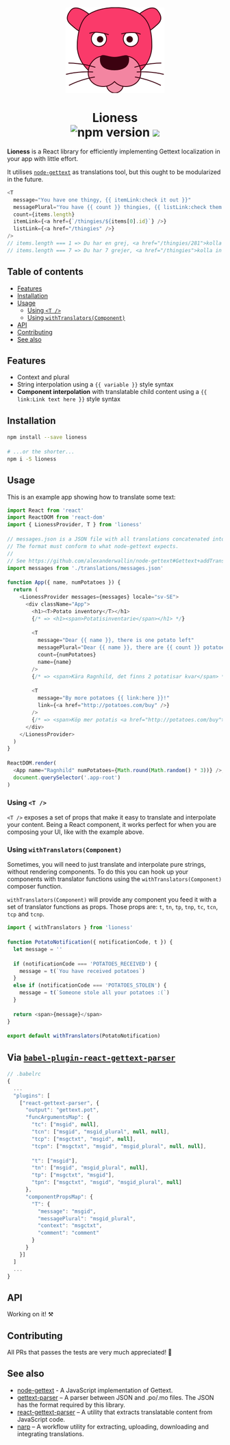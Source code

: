 <h1 align="center">
  <img src="https://github.com/alexanderwallin/lioness/blob/master/docs/lioness-logo-2.png?raw=true" />
  <br />
  <br />
  Lioness
  <br />
  <img src="https://badge.fury.io/js/lioness.svg" alt="npm version" class="badge"> <img src="https://travis-ci.org/alexanderwallin/lioness.svg?branch=master" />
</h1>

**Lioness** is a React library for efficiently implementing Gettext localization in your app with little effort.

It utilises [`node-gettext`](https://github.com/alexanderwallin/node-gettext) as translations tool, but this ought to be modularized in the future.

```js
<T
  message="You have one thingy, {{ itemLink:check it out }}"
  messagePlural="You have {{ count }} thingies, {{ listLink:check them out }}"
  count={items.length}
  itemLink={<a href={`/thingies/${items[0].id}`} />}
  listLink={<a href="/thingies" />}
/>
// items.length === 1 => Du har en grej, <a href="/thingies/281">kolla in den här<a/>.
// items.length === 7 => Du har 7 grejer, <a href="/thingies">kolla in dem här<a/>.
```


## Table of contents

* [Features](#features)
* [Installation](#installation)
* [Usage](#usage)
  - [Using `<T />`](#using-t-)
  - [Using `withTranslators(Component)`](#using-withtranslatorscomponent)
* [API](#api)
* [Contributing](#contributing)
* [See also](#see-also)


## Features

* Context and plural
* String interpolation using a `{{ variable }}` style syntax
* **Component interpolation** with translatable child content using a `{{ link:Link text here }}` style syntax


## Installation

```sh
npm install --save lioness

# ...or the shorter...
npm i -S lioness
```


## Usage

This is an example app showing how to translate some text:

```js
import React from 'react'
import ReactDOM from 'react-dom'
import { LionessProvider, T } from 'lioness'

// messages.json is a JSON file with all translations concatenated into one.
// The format must conform to what node-gettext expects.
//
// See https://github.com/alexanderwallin/node-gettext#Gettext+addTranslations
import messages from './translations/messages.json'

function App({ name, numPotatoes }) {
  return (
    <LionessProvider messages={messages} locale="sv-SE">
      <div className="App">
        <h1><T>Potato inventory</T></h1>
        {/* => <h1><span>Potatisinventarie</span></h1> */}

        <T
          message="Dear {{ name }}, there is one potato left"
          messagePlural="Dear {{ name }}, there are {{ count }} potatoes left"
          count={numPotatoes}
          name={name}
        />
        {/* => <span>Kära Ragnhild, det finns 2 potatisar kvar</span> */}

        <T
          message="By more potatoes {{ link:here }}!"
          link={<a href="http://potatoes.com/buy" />}
        />
        {/* => <span>Köp mer potatis <a href="http://potatoes.com/buy">här</a>!</span> */}
      </div>
    </LionessProvider>
  )
}

ReactDOM.render(
  <App name="Ragnhild" numPotatoes={Math.round(Math.random() * 3))} />,
  document.querySelector('.app-root')
)
```

### Using `<T />`

`<T />` exposes a set of props that make it easy to translate and interpolate your content. Being a React component, it works perfect for when you are composing your UI, like with the example above.

### Using `withTranslators(Component)`

Sometimes, you will need to just translate and interpolate pure strings, without rendering components. To do this you can hook up your components with translator functions using the `withTranslators(Component)` composer function.

`withTranslators(Component)` will provide any component you feed it with a set of translator functions as props. Those props are: `t`, `tn`, `tp`, `tnp`, `tc`, `tcn`, `tcp` and `tcnp`.

```js
import { withTranslators } from 'lioness'

function PotatoNotification({ notificationCode, t }) {
  let message = ''

  if (notificationCode === 'POTATOES_RECEIVED') {
    message = t(`You have received potatoes`)
  }
  else if (notificationCode === 'POTATOES_STOLEN') {
    message = t(`Someone stole all your potatoes :(`)
  }

  return <span>{message}</span>
}

export default withTranslators(PotatoNotification)
```

## Via [`babel-plugin-react-gettext-parser`](http://github.com/alexanderwallin/babel-plugin-react-gettext-parser)

```js
// .babelrc
{
  ...
  "plugins": [
    ["react-gettext-parser", {
      "output": "gettext.pot",
      "funcArgumentsMap": {
        "tc": ["msgid", null],
        "tcn": ["msgid", "msgid_plural", null, null],
        "tcp": ["msgctxt", "msgid", null],
        "tcpn": ["msgctxt", "msgid", "msgid_plural", null, null],

        "t": ["msgid"],
        "tn": ["msgid", "msgid_plural", null],
        "tp": ["msgctxt", "msgid"],
        "tpn": ["msgctxt", "msgid", "msgid_plural", null]
      },
      "componentPropsMap": {
        "T": {
          "message": "msgid",
          "messagePlural": "msgid_plural",
          "context": "msgctxt",
          "comment": "comment"
        }
      }
    }]
  ]
  ...
}
```


## API

Working on it! ⚒


## Contributing

All PRs that passes the tests are very much appreciated! 🎂


## See also

* [node-gettext](https://github.com/alexanderwallin/node-gettext) - A JavaScript implementation of Gettext.
* [gettext-parser](https://github.com/smhg/gettext-parser) – A parser between JSON and .po/.mo files. The JSON has the format required by this library.
* [react-gettext-parser](https://github.com/laget-se/react-gettext-parser) – A utility that extracts translatable content from JavaScript code.
* [narp](https://github.com/laget-se/narp) – A workflow utility for extracting, uploading, downloading and integrating translations.
